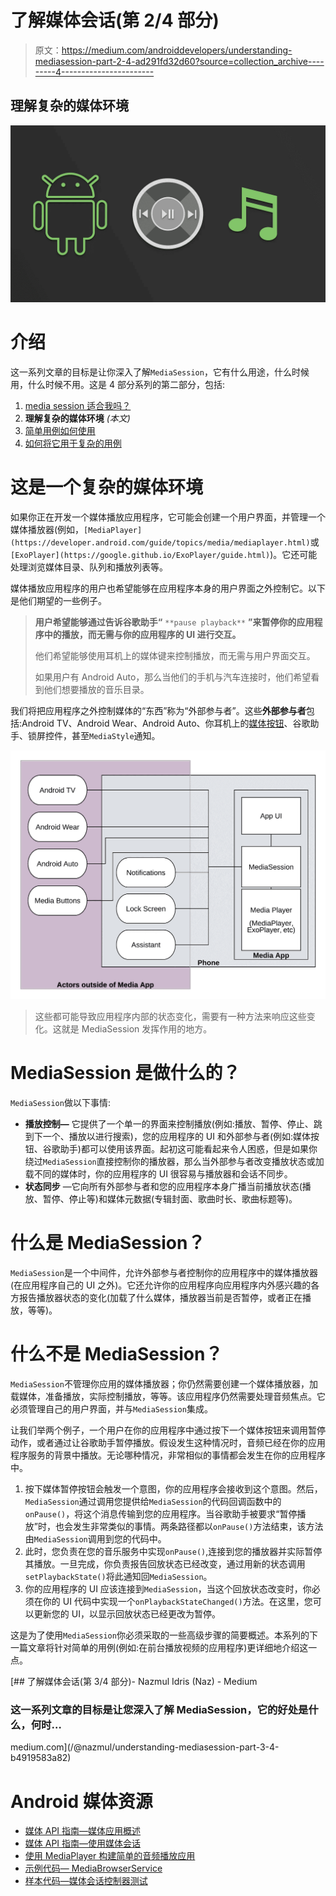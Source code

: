 # 了解媒体会话(第 2/4 部分)

> 原文：<https://medium.com/androiddevelopers/understanding-mediasession-part-2-4-ad291fd32d60?source=collection_archive---------4----------------------->

## 理解复杂的媒体环境

![](img/e5224fc80505a3723aeff704e9b9057d.png)

# 介绍

这一系列文章的目标是让你深入了解`MediaSession`，它有什么用途，什么时候用，什么时候不用。这是 4 部分系列的第二部分，包括:

1.  [media session 适合我吗？](/@nazmul/understanding-mediasession-part-1-3-e4d2725f18e4)
2.  **理解复杂的媒体环境** *(本文)*
3.  [简单用例如何使用](/@nazmul/understanding-mediasession-part-2-3-b4919583a82)
4.  [如何将它用于复杂的用例](/@nazmul/understanding-mediasession-part-4-4-dcc77c535f99)

# 这是一个复杂的媒体环境

如果你正在开发一个媒体播放应用程序，它可能会创建一个用户界面，并管理一个媒体播放器(例如，`[MediaPlayer](https://developer.android.com/guide/topics/media/mediaplayer.html)`或`[ExoPlayer](https://google.github.io/ExoPlayer/guide.html)`)。它还可能处理浏览媒体目录、队列和播放列表等。

媒体播放应用程序的用户也希望能够在应用程序本身的用户界面之外控制它。以下是他们期望的一些例子。

> **用户希望能够通过告诉谷歌助手“** `**pause playback**` **”来暂停你的应用程序中的播放，而无需与你的应用程序的 UI 进行交互。**
> 
> 他们希望能够使用耳机上的媒体键来控制播放，而无需与用户界面交互。
> 
> 如果用户有 Android Auto，那么当他们的手机与汽车连接时，他们希望看到他们想要播放的音乐目录。

我们将把应用程序之外控制媒体的“东西”称为“外部参与者”。这些**外部参与者**包括:Android TV、Android Wear、Android Auto、你耳机上的[媒体按钮](https://developer.android.com/guide/topics/media-apps/mediabuttons.html)、谷歌助手、锁屏控件，甚至`MediaStyle`通知。

![](img/a375dd28134b34d510ca47bdc75aadee.png)

> 这些都可能导致应用程序内部的状态变化，需要有一种方法来响应这些变化。这就是 MediaSession 发挥作用的地方。

# MediaSession 是做什么的？

`MediaSession`做以下事情:

*   **播放控制—** 它提供了一个单一的界面来控制播放(例如:播放、暂停、停止、跳到下一个、播放以进行搜索)，您的应用程序的 UI 和外部参与者(例如:媒体按钮、谷歌助手)都可以使用该界面。起初这可能看起来令人困惑，但是如果你绕过`MediaSession`直接控制你的播放器，那么当外部参与者改变播放状态或加载不同的媒体时，你的应用程序的 UI 很容易与播放器和会话不同步。
*   **状态同步** —它向所有外部参与者和您的应用程序本身广播当前播放状态(播放、暂停、停止等)和媒体元数据(专辑封面、歌曲时长、歌曲标题等)。

# 什么是 MediaSession？

`MediaSession`是一个中间件，允许外部参与者控制你的应用程序中的媒体播放器(在应用程序自己的 UI 之外)。它还允许你的应用程序向应用程序内外感兴趣的各方报告播放器状态的变化(加载了什么媒体，播放器当前是否暂停，或者正在播放，等等)。

# 什么不是 MediaSession？

`MediaSession`不管理你应用的媒体播放器；你仍然需要创建一个媒体播放器，加载媒体，准备播放，实际控制播放，等等。该应用程序仍然需要处理音频焦点。它必须管理自己的用户界面，并与`MediaSession`集成。

让我们举两个例子，一个用户在你的应用程序中通过按下一个媒体按钮来调用暂停动作，或者通过让谷歌助手暂停播放。假设发生这种情况时，音频已经在你的应用程序服务的背景中播放。无论哪种情况，非常相似的事情都会发生在你的应用程序中。

1.  按下媒体暂停按钮会触发一个意图，你的应用程序会接收到这个意图。然后，`MediaSession`通过调用您提供给`MediaSession`的代码回调函数中的`onPause()`，将这个消息传输到您的应用程序。当谷歌助手被要求“暂停播放”时，也会发生非常类似的事情。两条路径都以`onPause()`方法结束，该方法由`MediaSession`调用到您的代码中。
2.  此时，您负责在您的音乐服务中实现`onPause()`,连接到您的播放器并实际暂停其播放。一旦完成，你负责报告回放状态已经改变，通过用新的状态调用`setPlaybackState()`将此通知回`MediaSession`。
3.  你的应用程序的 UI 应该连接到`MediaSession`，当这个回放状态改变时，你必须在你的 UI 代码中实现一个`onPlaybackStateChanged()`方法。在这里，您可以更新您的 UI，以显示回放状态已经更改为暂停。

这是为了使用`MediaSession`你必须采取的一些高级步骤的简要概述。本系列的下一篇文章将针对简单的用例(例如:在前台播放视频的应用程序)更详细地介绍这一点。

[](/@nazmul/understanding-mediasession-part-3-4-b4919583a82) [## 了解媒体会话(第 3/4 部分)- Nazmul Idris (Naz) - Medium

### 这一系列文章的目标是让您深入了解 MediaSession，它的好处是什么，何时…

medium.com](/@nazmul/understanding-mediasession-part-3-4-b4919583a82) 

# Android 媒体资源

*   [媒体 API 指南—媒体应用概述](https://developer.android.com/guide/topics/media-apps/media-apps-overview.html)
*   [媒体 API 指南—使用媒体会话](https://developer.android.com/guide/topics/media-apps/working-with-a-media-session.html)
*   [使用 MediaPlayer 构建简单的音频播放应用](/google-developers/building-a-simple-audio-app-in-android-part-1-3-c14d1a66e0f1)
*   [示例代码— MediaBrowserService](https://github.com/googlesamples/android-MediaBrowserService)
*   [样本代码—媒体会话控制器测试](https://github.com/googlesamples/android-media-controller)